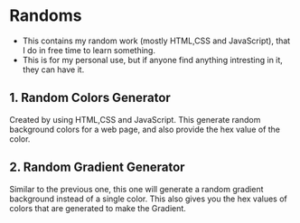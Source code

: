 # Randoms

* This contains my random work (mostly HTML,CSS and JavaScript), that I do in free time to learn something.
* This is for my personal use, but if anyone find anything intresting in it, they can have it.
 
## 1. Random Colors Generator
Created by using HTML,CSS and JavaScript. This generate random background colors for a web page, and also provide the hex value of the color.
 
## 2. Random Gradient Generator
Similar to the previous one, this one will generate a random gradient background instead of a single color. This also gives you the hex values of colors that are generated to make the Gradient.
